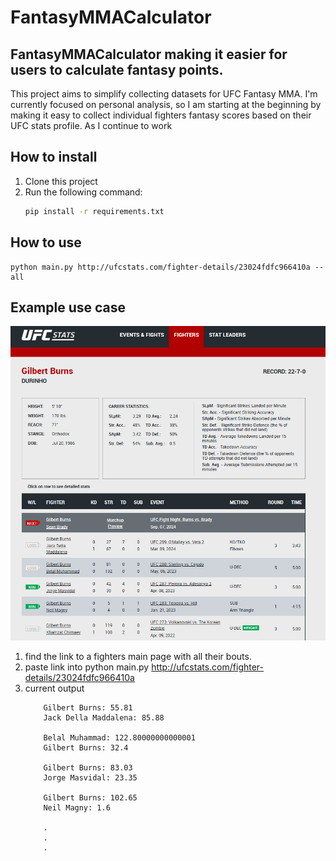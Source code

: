 # FantasyMMACalculator

## FantasyMMACalculator making it easier for users to calculate fantasy points.

This project aims to simplify collecting datasets for UFC Fantasy MMA. I'm currently focused on personal analysis, so I am starting at the beginning by making it easy to collect individual fighters fantasy scores based on their UFC stats profile. As I continue to work 


## How to install
1. Clone this project
2. Run the following command:
    ```bash
    pip install -r requirements.txt

## How to use
    
    python main.py http://ufcstats.com/fighter-details/23024fdfc966410a --all


## Example use case
![Alt text](img/ufcstats.png)

1. find the link to a fighters main page with all their bouts.
2. paste link into python main.py http://ufcstats.com/fighter-details/23024fdfc966410a
3. current output
    ```
        Gilbert Burns: 55.81
        Jack Della Maddalena: 85.88

        Belal Muhammad: 122.80000000000001
        Gilbert Burns: 32.4

        Gilbert Burns: 83.03
        Jorge Masvidal: 23.35

        Gilbert Burns: 102.65
        Neil Magny: 1.6

        .
        .
        .